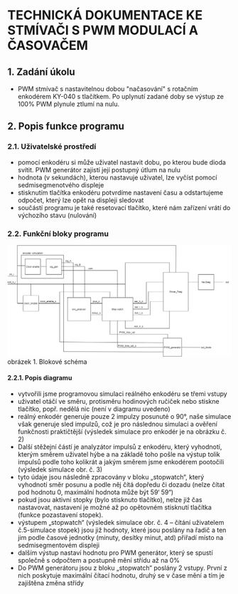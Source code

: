 # TECHNICKÁ DOKUMENTACE KE STMÍVAČI S PWM MODULACÍ A ČASOVAČEM
## 1.	Zadání úkolu
*	PWM stmívač s nastavitelnou dobou "načasování" s rotačním enkodérem KY-040 s tlačítkem. 
Po uplynutí zadané doby se výstup ze 100% PWM plynule ztlumí na nulu.
## 2.	Popis funkce programu
### 2.1.	Uživatelské prostředí
*	pomocí enkodéru si může uživatel nastavit dobu, po kterou bude dioda svítit. PWM generátor zajistí její postupný útlum na nulu
*	hodnota (v sekundách), kterou nastavuje uživatel, lze vyčíst pomocí sedmisegmenotvého displeje
*	stisknutím tlačítka enkodéru potvrdíme nastavení času a odstartujeme odpočet, který lze opět na displeji sledovat
* součástí programu je také resetovací tlačítko, které nám zařízení vrátí do výchozího stavu (nulování)

### 2.2.	Funkční bloky programu
![Block diagram](https://github.com/Filip-ZL/Digital-electronics-1/blob/master/labs/project/Untitled%20Diagram.png)
obrázek 1. Blokové schéma 
#### 2.2.1.	Popis diagramu
-	vytvořili jsme programovou simulaci reálného enkodéru se třemi vstupy 
-	uživatel otáčí ve směru, protisměru hodinových ručiček nebo stiskne tlačítko, popř. nedělá nic (není v diagramu uvedeno)
-	reálný enkodér generuje pouze 2 impulzy posunuté o 90°, naše simulace však generuje sled impulzů, což je pro následnou simulaci a ověření funkčnosti praktičtější (výsledek simulace pro enkodér je na obrázku č. 2)
-	Další stěžejní částí je analyzátor impulsů z enkodéru, který vyhodnotí, kterým směrem uživatel hýbe a na základě toho pošle na výstup tolik impulsů podle toho kolikrát a jakým směrem jsme enkodérem pootočili (výsledek simulace obr. č. 3)
-	tyto údaje jsou následně zpracovány v bloku „stopwatch“, který vyhodnotí směr posunu a podle něj čítá dopředu či dozadu (nelze čítat pod hodnotu 0, maximální hodnota může být 59‘ 59“)
-	pokud jsou aktivní stopky (bylo stisknuto tlačítko), nelze již čas nastavovat, nastavení je možné až po opětovném stisknutí tlačítka (funkce pozastavení stopek).
-	výstupem „stopwatch“ (výsledek simulace obr. č. 4 – čítání uživatelem č.5-simulace stopek) jsou již hodnoty, které jsou poslány na řadič a ten jim podle časové jednotky (minuty, desítky minut, atd) přiřadí místo na sedmisegmentovém displeji
-	dalším výstup nastaví hodnotu pro PWM generátor, který se spustí společně s odpočtem a postupně mění střídu až na 0%
-	Do PWM generátoru jsou z bloku „stopwatch“ poslány 2 vstupy. První z nich poskytuje maximální čítací hodnotu, druhý se v čase mění a tím je zajištěna změna střídy
